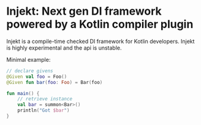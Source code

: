 # Injekt: Next gen DI framework powered by a Kotlin compiler plugin

Injekt is a compile-time checked DI framework for Kotlin developers.
Injekt is highly experimental and the api is unstable.

Minimal example:
```kotlin
// declare givens
@Given val foo = Foo()
@Given fun bar(foo: Foo) = Bar(foo)

fun main() {
    // retrieve instance
    val bar = summon<Bar>()
    println("Got $bar")
}
```
